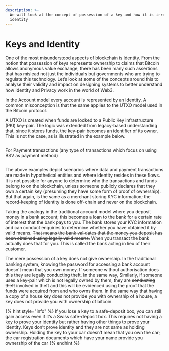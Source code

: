 ```yaml
---
description: >-
  We will look at the concept of possession of a key and how it is irrelevant to
  identity
---
```


# Keys and Identity

One of the most misunderstood aspects of blockchain is Identity. From the notion that possession of keys represents ownership to claims that Bitcoin allows anonymous value exchange, there has been many such assertions that has mislead not just the individuals but governments who are trying to regulate this technology. Let’s look at some of the concepts around this to analyse their validity and impact on designing systems to better understand how Identity and Privacy work in the world of Web3.

In the Account model every account is represented by an Identity. A common misconception is that the same applies to the UTXO model used in the Bitcoin protocol.

A UTXO is created when funds are locked to a Public Key infrastructure (PKI) key-pair. The logic was extended from legacy-based understanding that, since it stores funds, the key-pair becomes an identifier of its owner. This is not the case, as is illustrated in the example below.

<figure><img src="../.gitbook/assets/IdentityAndPrivacy_Slide02 (1).png" alt=""><figcaption></figcaption></figure>

For Payment transactions (any type of transactions which focus on using BSV as payment method)

<figure><img src="../.gitbook/assets/IdentityAndPrivacy_Slide03.png" alt=""><figcaption></figcaption></figure>

The above examples depict scenarios where data and payment transactions are made in hypothetical entities and where identity resides in these flows. It is not possible for anyone to determine who the transactions and funds belong to on the blockchain, unless someone publicly declares that they own a certain key (presuming they have some form of proof of ownership). But that again, is the same as a merchant storing KYC information; the record-keeping of identity is done off-chain and never on the blockchain.

Taking the analogy in the traditional account model where you deposit money in a bank account; this becomes a loan to the bank for a certain rate of interest that the bank pays to you. The bank stores your KYC information and can conduct enquiries to determine whether you have obtained it by valid means. ~~That means the bank validates that the money you deposit has been obtained using legally valid means.~~ When you transact the bank actually does that for you. This is called the bank acting in lieu of their customer.

The mere possession of a key does not give ownership. In the traditional banking system, knowing the password for accessing a bank account doesn't mean that you own money. If someone without authorisation does this they are legally conducting theft. In the same way, Similarly, if someone uses a key-pair which is not legally owned by them, they are ~~conducting theft~~ involved in theft and this will be evidenced using the proof that the funds were acquired from and who owns them. In the same way that having a copy of a house key does not provide you with ownership of a house, a key does not provide you with ownership of bitcoin.

{% hint style="info" %}
If you lose a key to a safe-deposit box, you can still gain access even if it’s a Swiss safe-deposit box. This requires not having a key to prove your identity but rather having other things to prove your identity. Keys don’t prove identity and they are not same as holding ownership. Holding the key to your car doesn’t mean that you own the car; the car registration documents which have your name provide you ownership of the car
{% endhint %}
